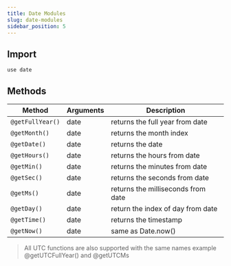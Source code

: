 ```yaml
---
title: Date Modules
slug: date-modules
sidebar_position: 5
---
```


## Import

```zare
use date
```

## Methods

| Method | Arguments | Description |
|--------|-----------|-------------|
| `@getFullYear()` | date | returns the full year from date
| `@getMonth()` | date | returns the month index
| `@getDate()` | date | returns the date 
| `@getHours()` | date | returns the hours from date
| `@getMin()` | date | returns the minutes from date
| `@getSec()` | date | returns the seconds from date
| `@getMs()` | date | returns the milliseconds from date
| `@getDay()` | date | return the index of day from date
| `@getTime()` | date | returns the timestamp
| `@getNow()` | date | same as Date.now()

> All UTC functions are also supported with the same names example @getUTCFullYear() and @getUTCMs